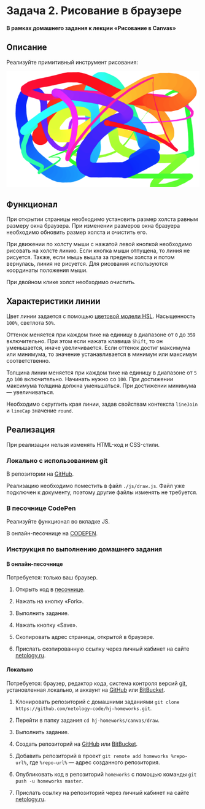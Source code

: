 # Задача 2. Рисование в браузере

#### В рамках домашнего задания к лекции «Рисование в Canvas»

## Описание

Реализуйте примитивный инструмент рисования:

![Холст](./res/preview.png)

## Функционал

При открытии страницы необходимо установить размер холста равным размеру окна браузера. При изменении размеров окна бразуера необходимо обновить размер холста и очистить его.

При движении по холсту мыши с нажатой левой кнопкой необходимо рисовать на холсте линию. Если кнопка мыши отпущена, то линия не рисуется. Также, если мышь вышла за пределы холста и потом вернулась, линия не рисуется. Для рисования используются координаты положения мыши.

При двойном клике холст необходимо очистить.

## Характеристики линии

Цвет линии задается с помощью [цветовой модели HSL](https://ru.wikipedia.org/wiki/HSL). Насыщенность `100%`, светлота `50%`.

Оттенок меняется при каждом тике на единицу в диапазоне от `0` до `359` включительно. При этом если нажата клавиша `Shift`, то он уменьшается, иначе увеличивается. Если оттенок достиг максимума или минимума, то значение устанавливается в минимум или максимум соответственно.

Толщина линии меняется при каждом тике на единицу в диапазоне от `5` до `100` включительно. Начинать нужно со `100`. При достижении максимума толщина должна уменьшаться. При достижении минимума — увеличиваться.

Необходимо скруглить края линии, задав свойствам контекста `lineJoin` и `lineCap` значение `round`.

## Реализация

При реализации нельзя изменять HTML-код и CSS-стили.

### Локально с использованием git

В репозитории на [GitHub](https://github.com/netology-code/hj-homeworks/tree/master/canvas/draw).

Реализацию необходимо поместить в файл `./js/draw.js`. Файл уже подключен к документу, поэтому другие файлы изменять не требуется.

### В песочнице CodePen

Реализуйте функционал во вкладке JS.

В онлайн-песочнице на [CODEPEN](https://codepen.io/dfitiskin/pen/OjOwqZ).

### Инструкция по выполнению домашнего задания

#### В онлайн-песочнице

Потребуется: только ваш браузер.

1. Открыть код в [песочнице](https://codepen.io/dfitiskin/pen/OjOwqZ).

2. Нажать на кнопку «Fork».

3. Выполнить задание.

4. Нажать кнопку «Save».

5. Скопировать адрес страницы, открытой в браузере.

6. Прислать скопированную ссылку через личный кабинет на сайте [netology.ru](http://netology.ru/).    

#### Локально

Потребуется: браузер, редактор кода, система контроля версий [git](https://git-scm.com), установленная локально, и аккаунт на [GitHub](https://github.com/) или [BitBucket](https://bitbucket.org/).

1. Клонировать репозиторий с домашними заданиями `git clone https://github.com/netology-code/hj-homeworks.git`.

2. Перейти в папку задания `cd hj-homeworks/canvas/draw`.

3. Выполнить задание.

4. Создать репозиторий на [GitHub](https://github.com/) или [BitBucket](https://bitbucket.org/).

5. Добавить репозиторий в проект `git remote add homeworks %repo-url%`, где `%repo-url%` — адрес созданного репозитория.

6. Опубликовать код в репозиторий `homeworks` с помощью команды `git push -u homeworks master`.

7. Прислать ссылку на репозиторий через личный кабинет на сайте [netology.ru](http://netology.ru/).

